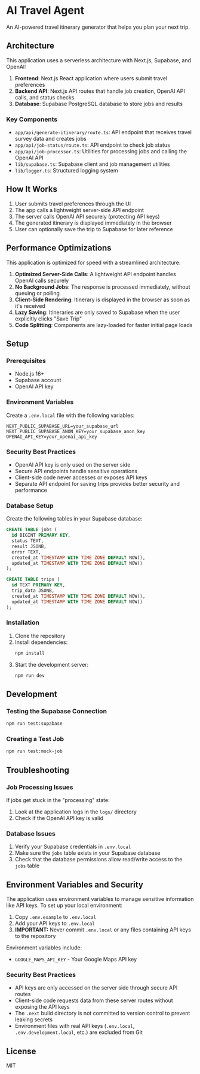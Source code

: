 # AI Travel Agent

An AI-powered travel itinerary generator that helps you plan your next trip.


## Architecture

This application uses a serverless architecture with Next.js, Supabase, and OpenAI:

1. **Frontend**: Next.js React application where users submit travel preferences
2. **Backend API**: Next.js API routes that handle job creation, OpenAI API calls, and status checks
3. **Database**: Supabase PostgreSQL database to store jobs and results

### Key Components

- `app/api/generate-itinerary/route.ts`: API endpoint that receives travel survey data and creates jobs
- `app/api/job-status/route.ts`: API endpoint to check job status
- `app/api/job-processor.ts`: Utilities for processing jobs and calling the OpenAI API
- `lib/supabase.ts`: Supabase client and job management utilities
- `lib/logger.ts`: Structured logging system

## How It Works

1. User submits travel preferences through the UI
2. The app calls a lightweight server-side API endpoint
3. The server calls OpenAI API securely (protecting API keys)
4. The generated itinerary is displayed immediately in the browser
5. User can optionally save the trip to Supabase for later reference

## Performance Optimizations

This application is optimized for speed with a streamlined architecture:

1. **Optimized Server-Side Calls**: A lightweight API endpoint handles OpenAI calls securely
2. **No Background Jobs**: The response is processed immediately, without queuing or polling
3. **Client-Side Rendering**: Itinerary is displayed in the browser as soon as it's received
4. **Lazy Saving**: Itineraries are only saved to Supabase when the user explicitly clicks "Save Trip"
5. **Code Splitting**: Components are lazy-loaded for faster initial page loads

## Setup

### Prerequisites

- Node.js 16+
- Supabase account
- OpenAI API key

### Environment Variables

Create a `.env.local` file with the following variables:

```
NEXT_PUBLIC_SUPABASE_URL=your_supabase_url
NEXT_PUBLIC_SUPABASE_ANON_KEY=your_supabase_anon_key
OPENAI_API_KEY=your_openai_api_key
```

### Security Best Practices

- OpenAI API key is only used on the server side
- Secure API endpoints handle sensitive operations
- Client-side code never accesses or exposes API keys
- Separate API endpoint for saving trips provides better security and performance

### Database Setup

Create the following tables in your Supabase database:

```sql
CREATE TABLE jobs (
  id BIGINT PRIMARY KEY,
  status TEXT,
  result JSONB,
  error TEXT,
  created_at TIMESTAMP WITH TIME ZONE DEFAULT NOW(),
  updated_at TIMESTAMP WITH TIME ZONE DEFAULT NOW()
);

CREATE TABLE trips (
  id TEXT PRIMARY KEY,
  trip_data JSONB,
  created_at TIMESTAMP WITH TIME ZONE DEFAULT NOW(),
  updated_at TIMESTAMP WITH TIME ZONE DEFAULT NOW()
);
```

### Installation

1. Clone the repository
2. Install dependencies:
   ```bash
   npm install
   ```
3. Start the development server:
   ```bash
   npm run dev
   ```

## Development

### Testing the Supabase Connection

```bash
npm run test:supabase
```

### Creating a Test Job

```bash
npm run test:mock-job
```

## Troubleshooting

### Job Processing Issues

If jobs get stuck in the "processing" state:

1. Look at the application logs in the `logs/` directory
2. Check if the OpenAI API key is valid

### Database Issues

1. Verify your Supabase credentials in `.env.local`
2. Make sure the `jobs` table exists in your Supabase database
3. Check that the database permissions allow read/write access to the `jobs` table

## Environment Variables and Security

The application uses environment variables to manage sensitive information like API keys. To set up your local environment:

1. Copy `.env.example` to `.env.local`
2. Add your API keys to `.env.local`
3. **IMPORTANT:** Never commit `.env.local` or any files containing API keys to the repository

Environment variables include:

- `GOOGLE_MAPS_API_KEY` - Your Google Maps API key

### Security Best Practices

- API keys are only accessed on the server side through secure API routes
- Client-side code requests data from these server routes without exposing the API keys
- The `.next` build directory is not committed to version control to prevent leaking secrets
- Environment files with real API keys (`.env.local`, `.env.development.local`, etc.) are excluded from Git

## License

MIT 